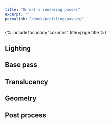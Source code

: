```yaml
---
title: "Unreal's rendering passes"
excerpt: ""
permalink: "/book/profiling/passes/"
---
```


{% include toc icon="columns" title=page.title %}

## Lighting

## Base pass

## Translucency

## Geometry

## Post process
